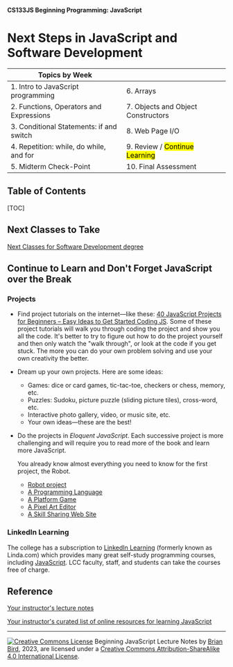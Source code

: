 **CS133JS Beginning Programming: JavaScript**

<h1>Next Steps in JavaScript and Software Development</h1>


| Topics by Week                           |                                             |
| ---------------------------------------- | ------------------------------------------- |
| 1. Intro to JavaScript programming       | 6. Arrays                                   |
| 2. Functions, Operators and Expressions  | 7. Objects and Object Constructors          |
| 3. Conditional Statements: if and switch | 8. Web Page I/O                             |
| 4. Repetition: while, do while, and for  | 9.  Review / <mark>Continue Learning</mark> |
| 5. Midterm Check-Point                   | 10. Final Assessment                        |


<h2>Table of Contents</h2>

[TOC]

## Next Classes to Take

[Next Classes for Software Development degree](CS133JS-LN-W06-DX-NextSoftwareDevClasses.html)



## Continue to Learn and Don't Forget JavaScript over the Break

### Projects

- Find project tutorials on the internet&mdash;like these: [40 JavaScript Projects for Beginners – Easy Ideas to Get Started Coding JS](https://www.freecodecamp.org/news/javascript-projects-for-beginners/#how-to-create-a-color-flipper). Some of these project tutorials will walk you through coding the project and show you all the code. It's better to try to figure out how to do the project yourself and then only watch the "walk through", or look at the code if you get stuck. The more you can do your own problem solving and use your own creativity the better.

- Dream up your own projects. Here are some ideas:

  - Games: dice or card games, tic-tac-toe, checkers or chess, memory, etc.
  - Puzzles: Sudoku, picture puzzle (sliding picture tiles), cross-word, etc.
  - Interactive photo gallery, video, or music site, etc.
  - Your own ideas&mdash;these are the best!
  
- Do the projects in *Eloquent JavaScript*. Each successive project is more challenging and will require you to read more of the book and learn more JavaScript. 

  You already know almost everything you need to know for the first project, the Robot.

  - [Robot project](https://eloquentjavascript.net/07_robot.html)
  - [A Programming Language](https://eloquentjavascript.net/12_language.html)
  - [A Platform Game](https://eloquentjavascript.net/16_game.html)
  - [A Pixel Art Editor](https://eloquentjavascript.net/19_paint.html)
  - [A Skill Sharing Web Site](https://eloquentjavascript.net/21_skillsharing.html)

### LinkedIn Learning

The college has a subscription to [LinkedIn Learning](https://www.linkedin.com/learning-login/continue?account=88355058&forceAccount=false&authModeName=LaneSAML&authUUID=ZG0W38TeRvKNJgtIUiNCMA%3D%3D&redirect=https%3A%2F%2Fwww.linkedin.com%2Flearning%2F) (formerly known as Linda.com) which provides many great self-study programming courses, including [JavaScript](https://www.linkedin.com/learning/topics/javascript?u=88355058). LCC faculty, staff, and students can take the courses free of charge.



## Reference

[Your instructor's lecture notes](https://github.com/LCC-CIT/CS133JS-CourseMaterials/tree/master/LectureNotes)

[Your instructor's curated list of online resources for learning JavaScript](https://lcc-cit.github.io/CS133JS-CourseMaterials/CS133JS_References.html)



------

[![Creative Commons License](https://i.creativecommons.org/l/by-sa/4.0/88x31.png)](http://creativecommons.org/licenses/by-sa/4.0/) Beginning JavaScript Lecture Notes by [Brian Bird](https://profbird.online), <time>2023</time>, are licensed under a [Creative Commons Attribution-ShareAlike 4.0 International License](http://creativecommons.org/licenses/by-sa/4.0/). 